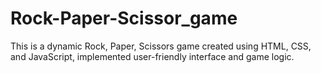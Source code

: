 # Rock-Paper-Scissor_game
This is a dynamic Rock, Paper, Scissors game created using HTML, CSS, and JavaScript, implemented user-friendly interface and game logic. 
